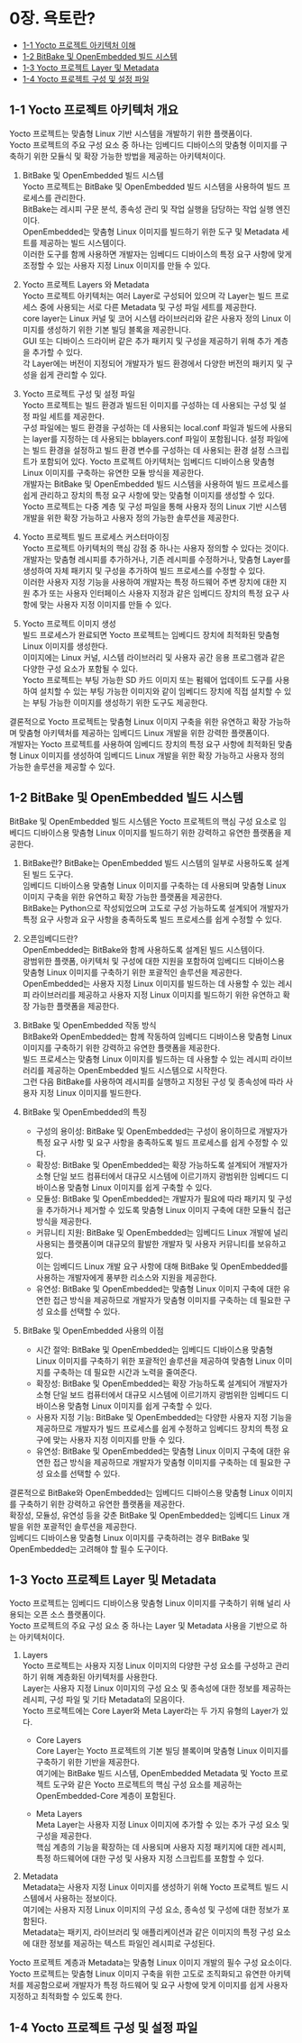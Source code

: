 # 0장. **욕토란?**

  * [1-1 Yocto 프로젝트 아키텍처 이해](#1-1-yocto-프로젝트-아키텍처-개요)
  * [1-2 BitBake 및 OpenEmbedded 빌드 시스템](#1-2-bitbake-및-openembedded-빌드-시스템)
  * [1-3 Yocto 프로젝트 Layer 및 Metadata](#1-3-yocto-프로젝트-layer-및-metadata)
  * [1-4 Yocto 프로젝트 구성 및 설정 파일](#1-4-yocto-프로젝트-구성-및-설정-파일)

## 1-1 Yocto 프로젝트 아키텍처 개요  
  Yocto 프로젝트는 맞춤형 Linux 기반 시스템을 개발하기 위한 플랫폼이다.  
  Yocto 프로젝트의 주요 구성 요소 중 하나는 임베디드 디바이스의 맞춤형 이미지를 구축하기 위한 모듈식 및 확장 가능한 방법을 제공하는 아키텍처이다.  
  
  1. BitBake 및 OpenEmbedded 빌드 시스템  
    Yocto 프로젝트는 BitBake 및 OpenEmbedded 빌드 시스템을 사용하여 빌드 프로세스를 관리한다.  
    BitBake는 레시피 구문 분석, 종속성 관리 및 작업 실행을 담당하는 작업 실행 엔진이다.  
    OpenEmbedded는 맞춤형 Linux 이미지를 빌드하기 위한 도구 및 Metadata 세트를 제공하는 빌드 시스템이다.  
    이러한 도구를 함께 사용하면 개발자는 임베디드 디바이스의 특정 요구 사항에 맞게 조정할 수 있는 사용자 지정 Linux 이미지를 만들 수 있다.
  
  2. Yocto 프로젝트 Layers 와 Metadata  
    Yocto 프로젝트 아키텍처는 여러 Layer로 구성되어 있으며 각 Layer는 빌드 프로세스 중에 사용되는 서로 다른 Metadata 및 구성 파일 세트를 제공한다.  
    core layer는 Linux 커널 및 코어 시스템 라이브러리와 같은 사용자 정의 Linux 이미지를 생성하기 위한 기본 빌딩 블록을 제공한니다.  
    GUI 또는 디바이스 드라이버 같은 추가 패키지 및 구성을 제공하기 위해 추가 계층을 추가할 수 있다.  
    각 Layer에는 버전이 지정되어 개발자가 빌드 환경에서 다양한 버전의 패키지 및 구성을 쉽게 관리할 수 있다.
  
  3. Yocto 프로젝트 구성 및 설정 파일  
    Yocto 프로젝트는 빌드 환경과 빌드된 이미지를 구성하는 데 사용되는 구성 및 설정 파일 세트를 제공한다.  
    구성 파일에는 빌드 환경을 구성하는 데 사용되는 local.conf 파일과 빌드에 사용되는 layer를 지정하는 데 사용되는 bblayers.conf 파일이 포함됩니다. 설정 파일에는 빌드 환경을 설정하고 빌드 환경 변수를 구성하는 데 사용되는 환경 설정 스크립트가 포함되어 있다.
    Yocto 프로젝트 아키텍처는 임베디드 디바이스용 맞춤형 Linux 이미지를 구축하는 유연한 모듈 방식을 제공한다.  
    개발자는 BitBake 및 OpenEmbedded 빌드 시스템을 사용하여 빌드 프로세스를 쉽게 관리하고 장치의 특정 요구 사항에 맞는 맞춤형 이미지를 생성할 수 있다.  
    Yocto 프로젝트는 다중 계층 및 구성 파일을 통해 사용자 정의 Linux 기반 시스템 개발을 위한 확장 가능하고 사용자 정의 가능한 솔루션을 제공한다.  
  
  4. Yocto 프로젝트 빌드 프로세스 커스터마이징  
    Yocto 프로젝트 아키텍처의 핵심 강점 중 하나는 사용자 정의할 수 있다는 것이다.  
    개발자는 맞춤형 레시피를 추가하거나, 기존 레시피를 수정하거나, 맞춤형 Layer를 생성하여 자체 패키지 및 구성을 추가하여 빌드 프로세스를 수정할 수 있다.  
    이러한 사용자 지정 기능을 사용하여 개발자는 특정 하드웨어 주변 장치에 대한 지원 추가 또는 사용자 인터페이스 사용자 지정과 같은 임베디드 장치의 특정 요구 사항에 맞는 사용자 지정 이미지를 만들 수 있다.

  5. Yocto 프로젝트 이미지 생성  
    빌드 프로세스가 완료되면 Yocto 프로젝트는 임베디드 장치에 최적화된 맞춤형 Linux 이미지를 생성한다.  
    이미지에는 Linux 커널, 시스템 라이브러리 및 사용자 공간 응용 프로그램과 같은 다양한 구성 요소가 포함될 수 있다.  
    Yocto 프로젝트는 부팅 가능한 SD 카드 이미지 또는 펌웨어 업데이트 도구를 사용하여 설치할 수 있는 부팅 가능한 이미지와 같이 임베디드 장치에 직접 설치할 수 있는 부팅 가능한 이미지를 생성하기 위한 도구도 제공한다.
  
  결론적으로 Yocto 프로젝트는 맞춤형 Linux 이미지 구축을 위한 유연하고 확장 가능하며 맞춤형 아키텍처를 제공하는 임베디드 Linux 개발을 위한 강력한 플랫폼이다.  
  개발자는 Yocto 프로젝트를 사용하여 임베디드 장치의 특정 요구 사항에 최적화된 맞춤형 Linux 이미지를 생성하여 임베디드 Linux 개발을 위한 확장 가능하고 사용자 정의 가능한 솔루션을 제공할 수 있다.

## 1-2 BitBake 및 OpenEmbedded 빌드 시스템  
  BitBake 및 OpenEmbedded 빌드 시스템은 Yocto 프로젝트의 핵심 구성 요소로 임베디드 디바이스용 맞춤형 Linux 이미지를 빌드하기 위한 강력하고 유연한 플랫폼을 제공한다. 
  
  1. BitBake란?
    BitBake는 OpenEmbedded 빌드 시스템의 일부로 사용하도록 설계된 빌드 도구다.  
    임베디드 디바이스용 맞춤형 Linux 이미지를 구축하는 데 사용되며 맞춤형 Linux 이미지 구축을 위한 유연하고 확장 가능한 플랫폼을 제공한다.  
    BitBake는 Python으로 작성되었으며 고도로 구성 가능하도록 설계되어 개발자가 특정 요구 사항과 요구 사항을 충족하도록 빌드 프로세스를 쉽게 수정할 수 있다.

  2. 오픈임베디드란?  
    OpenEmbedded는 BitBake와 함께 사용하도록 설계된 빌드 시스템이다.  
    광범위한 플랫폼, 아키텍처 및 구성에 대한 지원을 포함하여 임베디드 디바이스용 맞춤형 Linux 이미지를 구축하기 위한 포괄적인 솔루션을 제공한다.  
    OpenEmbedded는 사용자 지정 Linux 이미지를 빌드하는 데 사용할 수 있는 레시피 라이브러리를 제공하고 사용자 지정 Linux 이미지를 빌드하기 위한 유연하고 확장 가능한 플랫폼을 제공한다.

  3. BitBake 및 OpenEmbedded 작동 방식  
    BitBake와 OpenEmbedded는 함께 작동하여 임베디드 디바이스용 맞춤형 Linux 이미지를 구축하기 위한 강력하고 유연한 플랫폼을 제공한다.  
    빌드 프로세스는 맞춤형 Linux 이미지를 빌드하는 데 사용할 수 있는 레시피 라이브러리를 제공하는 OpenEmbedded 빌드 시스템으로 시작한다.  
    그런 다음 BitBake를 사용하여 레시피를 실행하고 지정된 구성 및 종속성에 따라 사용자 지정 Linux 이미지를 빌드한다.

  4. BitBake 및 OpenEmbedded의 특징  
      * 구성의 용이성: BitBake 및 OpenEmbedded는 구성이 용이하므로 개발자가 특정 요구 사항 및 요구 사항을 충족하도록 빌드 프로세스를 쉽게 수정할 수 있다.
      * 확장성: BitBake 및 OpenEmbedded는 확장 가능하도록 설계되어 개발자가 소형 단일 보드 컴퓨터에서 대규모 시스템에 이르기까지 광범위한 임베디드 디바이스용 맞춤형 Linux 이미지를 쉽게 구축할 수 있다.
      * 모듈성: BitBake 및 OpenEmbedded는 개발자가 필요에 따라 패키지 및 구성을 추가하거나 제거할 수 있도록 맞춤형 Linux 이미지 구축에 대한 모듈식 접근 방식을 제공한다.
      * 커뮤니티 지원: BitBake 및 OpenEmbedded는 임베디드 Linux 개발에 널리 사용되는 플랫폼이며 대규모의 활발한 개발자 및 사용자 커뮤니티를 보유하고 있다.  
      이는 임베디드 Linux 개발 요구 사항에 대해 BitBake 및 OpenEmbedded를 사용하는 개발자에게 풍부한 리소스와 지원을 제공한다.
      * 유연성: BitBake 및 OpenEmbedded는 맞춤형 Linux 이미지 구축에 대한 유연한 접근 방식을 제공하므로 개발자가 맞춤형 이미지를 구축하는 데 필요한 구성 요소를 선택할 수 있다.

  5. BitBake 및 OpenEmbedded 사용의 이점  
      * 시간 절약: BitBake 및 OpenEmbedded는 임베디드 디바이스용 맞춤형 Linux 이미지를 구축하기 위한 포괄적인 솔루션을 제공하여 맞춤형 Linux 이미지를 구축하는 데 필요한 시간과 노력을 줄여준다.
      * 확장성: BitBake 및 OpenEmbedded는 확장 가능하도록 설계되어 개발자가 소형 단일 보드 컴퓨터에서 대규모 시스템에 이르기까지 광범위한 임베디드 디바이스용 맞춤형 Linux 이미지를 쉽게 구축할 수 있다.
      * 사용자 지정 기능: BitBake 및 OpenEmbedded는 다양한 사용자 지정 기능을 제공하므로 개발자가 빌드 프로세스를 쉽게 수정하고 임베디드 장치의 특정 요구에 맞는 사용자 지정 이미지를 만들 수 있다.
      * 유연성: BitBake 및 OpenEmbedded는 맞춤형 Linux 이미지 구축에 대한 유연한 접근 방식을 제공하므로 개발자가 맞춤형 이미지를 구축하는 데 필요한 구성 요소를 선택할 수 있다.
      
  결론적으로 BitBake와 OpenEmbedded는 임베디드 디바이스용 맞춤형 Linux 이미지를 구축하기 위한 강력하고 유연한 플랫폼을 제공한다.  
  확장성, 모듈성, 유연성 등을 갖춘 BitBake 및 OpenEmbedded는 임베디드 Linux 개발을 위한 포괄적인 솔루션을 제공한다.  
  임베디드 디바이스용 맞춤형 Linux 이미지를 구축하려는 경우 BitBake 및 OpenEmbedded는 고려해야 할 필수 도구이다.

## 1-3 Yocto 프로젝트 Layer 및 Metadata  
  Yocto 프로젝트는 임베디드 디바이스용 맞춤형 Linux 이미지를 구축하기 위해 널리 사용되는 오픈 소스 플랫폼이다.  
  Yocto 프로젝트의 주요 구성 요소 중 하나는 Layer 및 Metadata 사용을 기반으로 하는 아키텍처이다.  
  
  1. Layers  
    Yocto 프로젝트는 사용자 지정 Linux 이미지의 다양한 구성 요소를 구성하고 관리하기 위해 계층화된 아키텍처를 사용한다.  
    Layer는 사용자 지정 Linux 이미지의 구성 요소 및 종속성에 대한 정보를 제공하는 레시피, 구성 파일 및 기타 Metadata의 모음이다.  
    Yocto 프로젝트에는 Core Layer와 Meta Layer라는 두 가지 유형의 Layer가 있다.

      * Core Layers  
        Core Layer는 Yocto 프로젝트의 기본 빌딩 블록이며 맞춤형 Linux 이미지를 구축하기 위한 기반을 제공한다.  
        여기에는 BitBake 빌드 시스템, OpenEmbedded Metadata 및 Yocto 프로젝트 도구와 같은 Yocto 프로젝트의 핵심 구성 요소를 제공하는 OpenEmbedded-Core 계층이 포함된다.
    
      * Meta Layers  
        Meta Layer는 사용자 지정 Linux 이미지에 추가할 수 있는 추가 구성 요소 및 구성을 제공한다.  
        핵심 계층의 기능을 확장하는 데 사용되며 사용자 지정 패키지에 대한 레시피, 특정 하드웨어에 대한 구성 및 사용자 지정 스크립트를 포함할 수 있다.
        
  2. Metadata  
    Metadata는 사용자 지정 Linux 이미지를 생성하기 위해 Yocto 프로젝트 빌드 시스템에서 사용하는 정보이다.  
    여기에는 사용자 지정 Linux 이미지의 구성 요소, 종속성 및 구성에 대한 정보가 포함된다.  
    Metadata는 패키지, 라이브러리 및 애플리케이션과 같은 이미지의 특정 구성 요소에 대한 정보를 제공하는 텍스트 파일인 레시피로 구성된다.

  Yocto 프로젝트 계층과 Metadata는 맞춤형 Linux 이미지 개발의 필수 구성 요소이다.  
  Yocto 프로젝트는 맞춤형 Linux 이미지 구축을 위한 고도로 조직화되고 유연한 아키텍처를 제공함으로써 개발자가 특정 하드웨어 및 요구 사항에 맞게 이미지를 쉽게 사용자 지정하고 최적화할 수 있도록 한다.  
  
## 1-4 Yocto 프로젝트 구성 및 설정 파일  